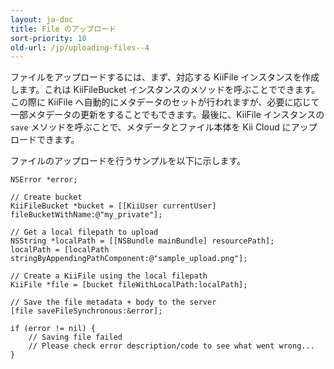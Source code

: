 ```yaml
---
layout: ja-doc
title: File のアップロード
sort-priority: 10
old-url: /jp/uploading-files--4
---
```

ファイルをアップロードするには、まず、対応する KiiFile インスタンスを作成します。これは KiiFileBucket  インスタンスのメソッドを呼ぶことでできます。この際に KiiFile へ自動的にメタデータのセットが行われますが、必要に応じて一部メタデータの更新をすることでもできます。最後に、KiiFile インスタンスの `save` メソッドを呼ぶことで、メタデータとファイル本体を Kii Cloud にアップロードできます。

ファイルのアップロードを行うサンプルを以下に示します。

```objc
NSError *error;

// Create bucket
KiiFileBucket *bucket = [[KiiUser currentUser] fileBucketWithName:@"my_private"];

// Get a local filepath to upload
NSString *localPath = [[NSBundle mainBundle] resourcePath];
localPath = [localPath stringByAppendingPathComponent:@"sample_upload.png"];

// Create a KiiFile using the local filepath
KiiFile *file = [bucket fileWithLocalPath:localPath];

// Save the file metadata + body to the server
[file saveFileSynchronous:&error];

if (error != nil) {
    // Saving file failed
    // Please check error description/code to see what went wrong...
}
```
